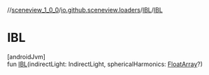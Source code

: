 //[sceneview_1_0_0](../../../index.md)/[io.github.sceneview.loaders](../index.md)/[IBL](index.md)/[IBL](-i-b-l.md)

# IBL

[androidJvm]\
fun [IBL](-i-b-l.md)(indirectLight: IndirectLight, sphericalHarmonics: [FloatArray](https://kotlinlang.org/api/latest/jvm/stdlib/kotlin/-float-array/index.html)?)
